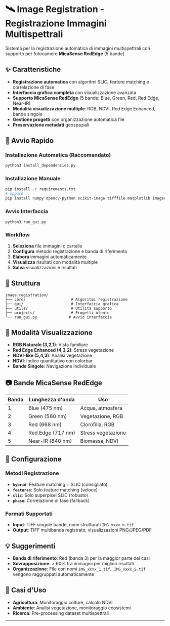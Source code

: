 # 🛰️ Image Registration - Registrazione Immagini Multispettrali

Sistema per la registrazione automatica di immagini multispettrali con supporto per fotocamere **MicaSense RedEdge** (5 bande).

## ✨ Caratteristiche

- **Registrazione automatica** con algoritmi SLIC, feature matching e correlazione di fase
- **Interfaccia grafica completa** con visualizzazione avanzata
- **Supporto MicaSense RedEdge** (5 bande: Blue, Green, Red, Red Edge, Near-IR)
- **Modalità visualizzazione multiple**: RGB, NDVI, Red Edge Enhanced, bande singole
- **Gestione progetti** con organizzazione automatica file
- **Preservazione metadati** geospaziali

## 🚀 Avvio Rapido

### Installazione Automatica (Raccomandato)
```bash
python3 install_dependencies.py
```

### Installazione Manuale
```bash
pip install -r requirements.txt
# oppure
pip install numpy opencv-python scikit-image tifffile matplotlib imagecodecs rasterio
```

### Avvio Interfaccia
```bash
python3 run_gui.py
```

### Workflow
1. **Seleziona** file immagini o cartelle
2. **Configura** metodo registrazione e banda di riferimento
3. **Elabora** immagini automaticamente
4. **Visualizza** risultati con modalità multiple
5. **Salva** visualizzazioni e risultati

## 📁 Struttura

```
image_registration/
├── core/                    # Algoritmi registrazione
├── gui/                     # Interfaccia grafica
├── utils/                   # Utilità supporto
├── projects/                # Progetti utente
└── run_gui.py              # Avvio interfaccia
```

## 🎨 Modalità Visualizzazione

- **RGB Naturale (3,2,1)**: Vista familiare
- **Red Edge Enhanced (4,3,2)**: Stress vegetazione
- **NDVI-like (5,4,3)**: Analisi vegetazione
- **NDVI**: Indice quantitativo con colorbar
- **Bande Singole**: Navigazione individuale

## 📷 Bande MicaSense RedEdge

| Banda | Lunghezza d'onda | Uso |
|-------|------------------|-----|
| 1 | Blue (475 nm) | Acqua, atmosfera |
| 2 | Green (560 nm) | Vegetazione, RGB |
| 3 | Red (668 nm) | Clorofilla, RGB |
| 4 | Red Edge (717 nm) | Stress vegetazione |
| 5 | Near-IR (840 nm) | Biomassa, NDVI |

## 🔧 Configurazione

### Metodi Registrazione
- **`hybrid`**: Feature matching + SLIC (consigliato)
- **`features`**: Solo feature matching (veloce)
- **`slic`**: Solo superpixel SLIC (robusto)
- **`phase`**: Correlazione di fase (fallback)

### Formati Supportati
- **Input**: TIFF singole bande, nomi strutturati `IMG_xxxx_n.tif`
- **Output**: TIFF multibanda registrato, visualizzazioni PNG/JPEG/PDF

## 💡 Suggerimenti

- **Banda di riferimento**: Red (banda 3) per la maggior parte dei casi
- **Sovrapposizione**: > 60% tra immagini per migliori risultati
- **Organizzazione**: File con nomi `IMG_xxxx_1.tif`...`IMG_xxxx_5.tif` vengono raggruppati automaticamente

## 🎯 Casi d'Uso

- **Agricoltura**: Monitoraggio colture, calcolo NDVI
- **Ambiente**: Analisi vegetazione, monitoraggio ecosistemi  
- **Ricerca**: Pre-processing dataset multispettrali

---

